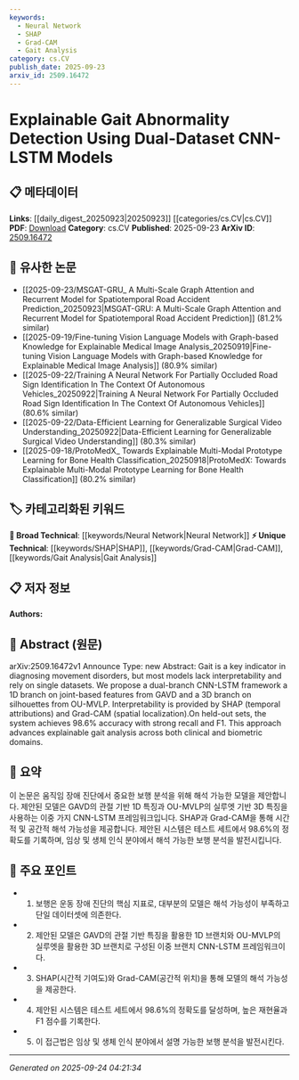 ```yaml
---
keywords:
  - Neural Network
  - SHAP
  - Grad-CAM
  - Gait Analysis
category: cs.CV
publish_date: 2025-09-23
arxiv_id: 2509.16472
---
```


<!-- KEYWORD_LINKING_METADATA:
{
  "processed_timestamp": "2025-09-24T04:21:34.008294",
  "vocabulary_version": "1.0",
  "selected_keywords": [
    "Neural Network",
    "SHAP",
    "Grad-CAM",
    "Gait Analysis"
  ],
  "rejected_keywords": [],
  "similarity_scores": {
    "Neural Network": 0.82,
    "SHAP": 0.78,
    "Grad-CAM": 0.8,
    "Gait Analysis": 0.77
  },
  "extraction_method": "AI_prompt_based",
  "budget_applied": true,
  "candidates_json": {
    "candidates": [
      {
        "surface": "CNN-LSTM",
        "canonical": "Neural Network",
        "aliases": [
          "Convolutional Neural Network",
          "Long Short-Term Memory"
        ],
        "category": "broad_technical",
        "rationale": "Combining CNN and LSTM models is a common neural network approach that enhances connectivity with existing neural network concepts.",
        "novelty_score": 0.45,
        "connectivity_score": 0.88,
        "specificity_score": 0.65,
        "link_intent_score": 0.82
      },
      {
        "surface": "SHAP",
        "canonical": "SHAP",
        "aliases": [
          "SHapley Additive exPlanations"
        ],
        "category": "unique_technical",
        "rationale": "SHAP is a specific method for interpretability that is gaining traction in explainable AI, offering unique linkage opportunities.",
        "novelty_score": 0.75,
        "connectivity_score": 0.67,
        "specificity_score": 0.85,
        "link_intent_score": 0.78
      },
      {
        "surface": "Grad-CAM",
        "canonical": "Grad-CAM",
        "aliases": [
          "Gradient-weighted Class Activation Mapping"
        ],
        "category": "unique_technical",
        "rationale": "Grad-CAM is a widely recognized technique for visual explanations in deep learning models, enhancing specificity in linking.",
        "novelty_score": 0.7,
        "connectivity_score": 0.72,
        "specificity_score": 0.88,
        "link_intent_score": 0.8
      },
      {
        "surface": "Gait Analysis",
        "canonical": "Gait Analysis",
        "aliases": [
          "Gait Abnormality Detection"
        ],
        "category": "unique_technical",
        "rationale": "Gait analysis is a specialized field within movement disorder diagnosis, offering strong specificity for linking.",
        "novelty_score": 0.68,
        "connectivity_score": 0.65,
        "specificity_score": 0.9,
        "link_intent_score": 0.77
      }
    ],
    "ban_list_suggestions": [
      "dual-branch",
      "held-out sets"
    ]
  },
  "decisions": [
    {
      "candidate_surface": "CNN-LSTM",
      "resolved_canonical": "Neural Network",
      "decision": "linked",
      "scores": {
        "novelty": 0.45,
        "connectivity": 0.88,
        "specificity": 0.65,
        "link_intent": 0.82
      }
    },
    {
      "candidate_surface": "SHAP",
      "resolved_canonical": "SHAP",
      "decision": "linked",
      "scores": {
        "novelty": 0.75,
        "connectivity": 0.67,
        "specificity": 0.85,
        "link_intent": 0.78
      }
    },
    {
      "candidate_surface": "Grad-CAM",
      "resolved_canonical": "Grad-CAM",
      "decision": "linked",
      "scores": {
        "novelty": 0.7,
        "connectivity": 0.72,
        "specificity": 0.88,
        "link_intent": 0.8
      }
    },
    {
      "candidate_surface": "Gait Analysis",
      "resolved_canonical": "Gait Analysis",
      "decision": "linked",
      "scores": {
        "novelty": 0.68,
        "connectivity": 0.65,
        "specificity": 0.9,
        "link_intent": 0.77
      }
    }
  ]
}
-->

# Explainable Gait Abnormality Detection Using Dual-Dataset CNN-LSTM Models

## 📋 메타데이터

**Links**: [[daily_digest_20250923|20250923]] [[categories/cs.CV|cs.CV]]
**PDF**: [Download](https://arxiv.org/pdf/2509.16472.pdf)
**Category**: cs.CV
**Published**: 2025-09-23
**ArXiv ID**: [2509.16472](https://arxiv.org/abs/2509.16472)

## 🔗 유사한 논문
- [[2025-09-23/MSGAT-GRU_ A Multi-Scale Graph Attention and Recurrent Model for Spatiotemporal Road Accident Prediction_20250923|MSGAT-GRU: A Multi-Scale Graph Attention and Recurrent Model for Spatiotemporal Road Accident Prediction]] (81.2% similar)
- [[2025-09-19/Fine-tuning Vision Language Models with Graph-based Knowledge for Explainable Medical Image Analysis_20250919|Fine-tuning Vision Language Models with Graph-based Knowledge for Explainable Medical Image Analysis]] (80.9% similar)
- [[2025-09-22/Training A Neural Network For Partially Occluded Road Sign Identification In The Context Of Autonomous Vehicles_20250922|Training A Neural Network For Partially Occluded Road Sign Identification In The Context Of Autonomous Vehicles]] (80.6% similar)
- [[2025-09-22/Data-Efficient Learning for Generalizable Surgical Video Understanding_20250922|Data-Efficient Learning for Generalizable Surgical Video Understanding]] (80.3% similar)
- [[2025-09-18/ProtoMedX_ Towards Explainable Multi-Modal Prototype Learning for Bone Health Classification_20250918|ProtoMedX: Towards Explainable Multi-Modal Prototype Learning for Bone Health Classification]] (80.2% similar)

## 🏷️ 카테고리화된 키워드
**🧠 Broad Technical**: [[keywords/Neural Network|Neural Network]]
**⚡ Unique Technical**: [[keywords/SHAP|SHAP]], [[keywords/Grad-CAM|Grad-CAM]], [[keywords/Gait Analysis|Gait Analysis]]

## 📋 저자 정보

**Authors:** 

## 📄 Abstract (원문)

arXiv:2509.16472v1 Announce Type: new 
Abstract: Gait is a key indicator in diagnosing movement disorders, but most models lack interpretability and rely on single datasets. We propose a dual-branch CNN-LSTM framework a 1D branch on joint-based features from GAVD and a 3D branch on silhouettes from OU-MVLP. Interpretability is provided by SHAP (temporal attributions) and Grad-CAM (spatial localization).On held-out sets, the system achieves 98.6% accuracy with strong recall and F1. This approach advances explainable gait analysis across both clinical and biometric domains.

## 📝 요약

이 논문은 움직임 장애 진단에서 중요한 보행 분석을 위해 해석 가능한 모델을 제안합니다. 제안된 모델은 GAVD의 관절 기반 1D 특징과 OU-MVLP의 실루엣 기반 3D 특징을 사용하는 이중 가지 CNN-LSTM 프레임워크입니다. SHAP과 Grad-CAM을 통해 시간적 및 공간적 해석 가능성을 제공합니다. 제안된 시스템은 테스트 세트에서 98.6%의 정확도를 기록하며, 임상 및 생체 인식 분야에서 해석 가능한 보행 분석을 발전시킵니다.

## 🎯 주요 포인트

- 1. 보행은 운동 장애 진단의 핵심 지표로, 대부분의 모델은 해석 가능성이 부족하고 단일 데이터셋에 의존한다.
- 2. 제안된 모델은 GAVD의 관절 기반 특징을 활용한 1D 브랜치와 OU-MVLP의 실루엣을 활용한 3D 브랜치로 구성된 이중 브랜치 CNN-LSTM 프레임워크이다.
- 3. SHAP(시간적 기여도)와 Grad-CAM(공간적 위치)을 통해 모델의 해석 가능성을 제공한다.
- 4. 제안된 시스템은 테스트 세트에서 98.6%의 정확도를 달성하며, 높은 재현율과 F1 점수를 기록한다.
- 5. 이 접근법은 임상 및 생체 인식 분야에서 설명 가능한 보행 분석을 발전시킨다.


---

*Generated on 2025-09-24 04:21:34*